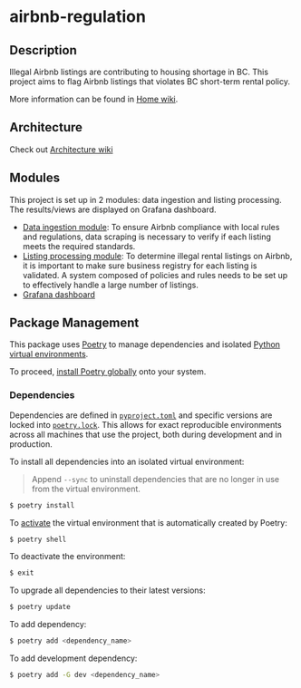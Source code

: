 # airbnb-regulation

## Description

Illegal Airbnb listings are contributing to housing shortage in BC. This project aims to flag Airbnb listings that violates BC short-term rental policy.

More information can be found in [Home wiki](https://github.com/CodeForBc/airbnb-regulation/wiki).

## Architecture
Check out [Architecture wiki](https://github.com/CodeForBc/airbnb-regulation/wiki/Architecture)

## Modules
This project is set up in 2 modules: data ingestion and listing processing. The results/views are displayed on Grafana dashboard.

- [Data ingestion module](https://github.com/CodeForBc/airbnb-regulation/wiki/Data-Ingestion-Module): To ensure Airbnb compliance with local rules and regulations, data scraping is necessary to verify if each listing meets the required standards.
- [Listing processing module](https://github.com/CodeForBc/airbnb-regulation/wiki/Listing-processing-module): To determine illegal rental listings on Airbnb, it is important to make sure business registry for each listing is validated. A system composed of policies and rules needs to be set up to effectively handle a large number of listings.
- [Grafana dashboard](https://github.com/CodeForBc/airbnb-regulation/wiki/Grafana-dashboard)

## Package Management

This package uses [Poetry](https://python-poetry.org/) to manage dependencies and
isolated [Python virtual environments](https://docs.python.org/3/library/venv.html).

To proceed,
[install Poetry globally](https://python-poetry.org/docs/#installation)
onto your system.

### Dependencies

Dependencies are defined in [`pyproject.toml`](./pyproject.toml) and specific versions are locked
into [`poetry.lock`](./poetry.lock). This allows for exact reproducible environments across
all machines that use the project, both during development and in production.

To install all dependencies into an isolated virtual environment:

> Append `--sync` to uninstall dependencies that are no longer in use from the virtual environment.

```bash
$ poetry install
```

To [activate](https://python-poetry.org/docs/basic-usage#activating-the-virtual-environment) the
virtual environment that is automatically created by Poetry:

```bash
$ poetry shell
```

To deactivate the environment:

```bash
$ exit
```

To upgrade all dependencies to their latest versions:

```bash
$ poetry update
```

To add dependency:

```bash
$ poetry add <dependency_name>
```

To add development dependency:
```bash
$ poetry add -G dev <dependency_name>
```